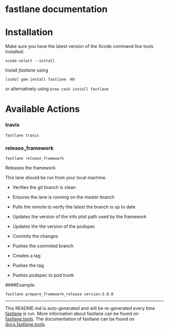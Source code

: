 fastlane documentation
================
# Installation

Make sure you have the latest version of the Xcode command line tools installed:

```
xcode-select --install
```

Install _fastlane_ using
```
[sudo] gem install fastlane -NV
```
or alternatively using `brew cask install fastlane`

# Available Actions
### travis
```
fastlane travis
```

### release_framework
```
fastlane release_framework
```
Releases the framework

This lane should be run from your local machine.

 * Verifies the git branch is clean

 * Ensures the lane is running on the master branch

 * Pulls the remote to verify the latest the branch is up to date

 * Updates the version of the info plist path used by the framework

 * Updates the the version of the podspec

 * Commits the changes

 * Pushes the commited branch

 * Creates a tag

 * Pushes the tag

 * Pushes podspec to pod trunk

####Example:

```
fastlane prepare_framework_release version:3.0.0
```



----

This README.md is auto-generated and will be re-generated every time [fastlane](https://fastlane.tools) is run.
More information about fastlane can be found on [fastlane.tools](https://fastlane.tools).
The documentation of fastlane can be found on [docs.fastlane.tools](https://docs.fastlane.tools).
